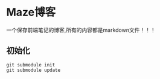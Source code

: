 # Maze博客
一个保存前端笔记的博客,所有的内容都是markdown文件！！！

## 初始化
```
git submodule init
git submodule update

```







